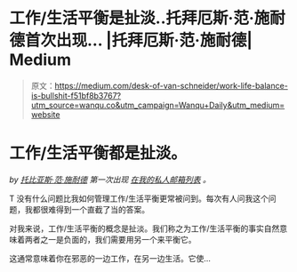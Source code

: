 # 工作/生活平衡是扯淡..托拜厄斯·范·施耐德首次出现… |托拜厄斯·范·施耐德| Medium

> 原文：<https://medium.com/desk-of-van-schneider/work-life-balance-is-bullshit-f51bf8b3767?utm_source=wanqu.co&utm_campaign=Wanqu+Daily&utm_medium=website>

# 工作/生活平衡都是扯淡。

*by* [*托比亚斯·范·施耐德*](http://www.twitter.com/vanschneider) *第一次出现* [*在我的私人邮箱列表*](http://vip.vanschneider.com) *。*

T 没有什么问题比我如何管理工作/生活平衡更常被问到。每次有人问我这个问题，我都很难得到一个直截了当的答案。

对我来说，工作/生活平衡的概念是扯淡。我们称之为工作/生活平衡的事实自然意味着两者之一是负面的，我们需要用另一个来平衡它。

这通常意味着你在邪恶的一边工作，在另一边生活。它使…